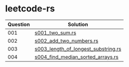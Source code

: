# leetcode-rs

|Question | Solution|
|---------|---------|
|001|[s001_two_sum.rs](src/solution/s001_two_sum.rs)|
|002|[s002_add_two_numbers.rs](src/solution/s002_add_two_numbers.rs)|
|003|[s003_length_of_longest_substring.rs](src/solution/s003_length_of_longest_substring.rs)|
|004|[s004_find_median_sorted_arrays.rs](src/solution/s004_find_median_sorted_arrays.rs)|
